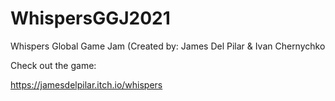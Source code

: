# WhispersGGJ2021
Whispers Global Game Jam (Created by: James Del Pilar & Ivan Chernychko

Check out the game:

https://jamesdelpilar.itch.io/whispers
